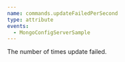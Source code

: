 ```yaml
---
name: commands.updateFailedPerSecond
type: attribute
events:
  - MongoConfigServerSample
---
```


The number of times update failed.
